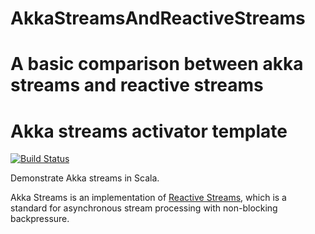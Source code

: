 # AkkaStreamsAndReactiveStreams
A basic comparison between akka streams and reactive streams
=======
Akka streams activator template
===============================

[![Build Status](https://travis-ci.org/typesafehub/activator-akka-stream-scala.svg?branch=master)](https://travis-ci.org/typesafehub/activator-akka-stream-scala)

Demonstrate Akka streams in Scala.

Akka Streams is an implementation of [Reactive Streams](http://www.reactive-streams.org/),
which is a standard for asynchronous stream processing with non-blocking backpressure.
